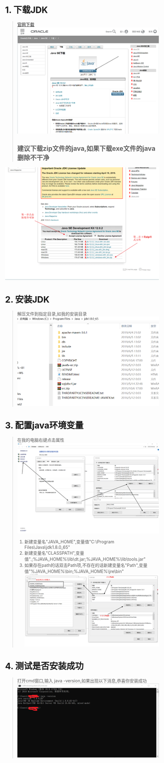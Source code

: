# 1. 下载JDK
>[官网下载](https://www.oracle.com/technetwork/java/javase/downloads/index.html)
>![下载](img/downnload.png)
>## 建议下载zip文件的java,如果下载exe文件的java删除不干净
![下载1](img/downnload1.png)
# 2. 安装JDK
>解压文件到指定目录,如我的安装目录
>![安装](img/jdkLocation.png)
# 3. 配置java环境变量
>在我的电脑右键点击属性
>![](img/4.png)
>1. 新建变量名"JAVA_HOME",变量值"C:\Program Files\Java\jdk1.8.0_65"
>2. 新建变量名"CLASSPATH",变量值".;%JAVA_HOME%\lib\dt.jar;%JAVA_HOME%\lib\tools.jar"  
>3. 如果存在path的话双击Path项,不存在的话新建变量名"Path",变量值"%JAVA_HOME%\bin;%JAVA_HOME%\jre\bin"
>![](img/5.png)

# 4. 测试是否安装成功
> 打开cmd窗口,输入 java -version,如果出现以下消息,恭喜你安装成功
>![](img/6.png)
